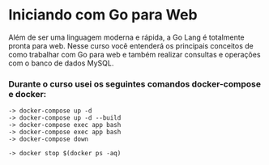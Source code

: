 # Iniciando com Go para Web
Além de ser uma linguagem moderna e rápida, a Go Lang é totalmente pronta para web. Nesse curso você entenderá os principais conceitos de como trabalhar com Go para web e também realizar consultas e operações com o banco de dados MySQL.

### Durante o curso usei os seguintes comandos docker-compose e docker:
```
-> docker-compose up -d
-> docker-compose up -d --build
-> docker-compose exec app bash
-> docker-compose exec app bash
-> docker-compose down   

-> docker stop $(docker ps -aq)
```